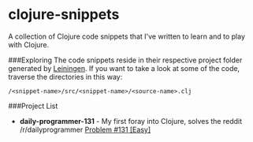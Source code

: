 clojure-snippets
================

A collection of Clojure code snippets that I've written to learn and to play with Clojure.

###Exploring
The code snippets reside in their respective project folder generated by [Leiningen](https://github.com/technomancy/leiningen). If you want to take a look at some of the code, traverse the directories in this way:
```
/<snippet-name>/src/<snippet-name>/<source-name>.clj
```

###Project List
* **daily-programmer-131** - My first foray into Clojure, solves the reddit /r/dailyprogrammer [Problem #131 [Easy]](http://www.reddit.com/r/dailyprogrammer/comments/1heozl/070113_challenge_131_easy_who_tests_the_tests/)
